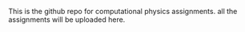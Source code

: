 This is the github repo for computational physics assignments. all the assignments will be uploaded here.

